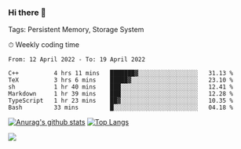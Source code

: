 ### Hi there 👋

Tags: Persistent Memory, Storage System

<!--

[![Anurag's github stats](https://github-readme-stats.vercel.app/api?username=wwyf)](https://github.com/anuraghazra/github-readme-stats)

[![Anurag's github stats](https://github-readme-stats.vercel.app/api?username=wwyf&count_private=true)](https://github.com/anuraghazra/github-readme-stats)


[![Top Langs](https://github-readme-stats.vercel.app/api/top-langs/?username=wwyf&count_private=true&&hide=jupyter%20notebook,html)](https://github.com/anuraghazra/github-readme-stats)



-->


⏱ Weekly coding time

<!--START_SECTION:waka-->

```text
From: 12 April 2022 - To: 19 April 2022

C++          4 hrs 11 mins   ███████▓░░░░░░░░░░░░░░░░░   31.13 %
TeX          3 hrs 6 mins    █████▓░░░░░░░░░░░░░░░░░░░   23.10 %
sh           1 hr 40 mins    ███░░░░░░░░░░░░░░░░░░░░░░   12.41 %
Markdown     1 hr 39 mins    ███░░░░░░░░░░░░░░░░░░░░░░   12.28 %
TypeScript   1 hr 23 mins    ██▓░░░░░░░░░░░░░░░░░░░░░░   10.35 %
Bash         33 mins         █░░░░░░░░░░░░░░░░░░░░░░░░   04.18 %
```

<!--END_SECTION:waka-->



[![Anurag's github stats](https://github-readme-stats.vercel.app/api?username=wwyf&count_private=true&show_icons=true&hide_border=true)](https://github.com/anuraghazra/github-readme-stats) [![Top Langs](https://github-readme-stats.vercel.app/api/top-langs/?username=wwyf&count_private=true&hide=jupyter%20notebook,html,OpenEdge%20ABL&langs_count=10&layout=compact&hide_border=true)](https://github.com/anuraghazra/github-readme-stats)

<!--

[![willianrod's wakatime stats](https://github-readme-stats.vercel.app/api/wakatime?username=wwyf)](https://github.com/anuraghazra/github-readme-stats)


-->

![](https://hit.yhype.me/github/profile?user_id=23121291)
